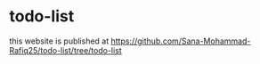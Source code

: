 # todo-list
this website is published at https://github.com/Sana-Mohammad-Rafiq25/todo-list/tree/todo-list
